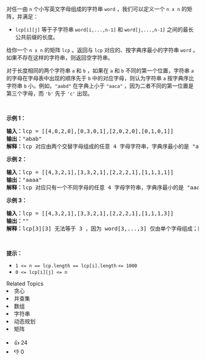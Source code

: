 <p>对任一由 <code>n</code> 个小写英文字母组成的字符串 <code>word</code> ，我们可以定义一个 <code>n x n</code> 的矩阵，并满足：</p>

<ul> 
 <li><code>lcp[i][j]</code> 等于子字符串&nbsp;<code>word[i,...,n-1]</code> 和 <code>word[j,...,n-1]</code> 之间的最长公共前缀的长度。</li> 
</ul>

<p>给你一个 <code>n x n</code> 的矩阵 <code>lcp</code> 。返回与 <code>lcp</code> 对应的、按字典序最小的字符串&nbsp;<code>word</code> 。如果不存在这样的字符串，则返回空字符串。</p>

<p>对于长度相同的两个字符串 <code>a</code> 和 <code>b</code> ，如果在 <code>a</code> 和 <code>b</code> 不同的第一个位置，字符串 <code>a</code> 的字母在字母表中出现的顺序先于 <code>b</code> 中的对应字母，则认为字符串 <code>a</code> 按字典序比字符串 <code>b</code> 小。例如，<code>"aabd"</code> 在字典上小于 <code>"aaca"</code> ，因为二者不同的第一位置是第三个字母，而&nbsp;<code>'b'</code> 先于 <code>'c'</code> 出现。</p>

<p>&nbsp;</p>

<p><strong>示例 1：</strong></p>

<pre>
<strong>输入：</strong>lcp = [[4,0,2,0],[0,3,0,1],[2,0,2,0],[0,1,0,1]]
<strong>输出：</strong>"abab"
<strong>解释：</strong>lcp 对应由两个交替字母组成的任意 4 字母字符串，字典序最小的是 "abab" 。
</pre>

<p><strong>示例 2：</strong></p>

<pre>
<strong>输入：</strong>lcp = [[4,3,2,1],[3,3,2,1],[2,2,2,1],[1,1,1,1]]
<strong>输出：</strong>"aaaa"
<strong>解释：</strong>lcp 对应只有一个不同字母的任意 4 字母字符串，字典序最小的是 "aaaa" 。 
</pre>

<p><strong>示例 3：</strong></p>

<pre>
<strong>输入：</strong>lcp = [[4,3,2,1],[3,3,2,1],[2,2,2,1],[1,1,1,3]]
<strong>输出：</strong>""
<strong>解释：</strong>lcp[3][3] 无法等于 3 ，因为 word[3,...,3] 仅由单个字母组成；因此，不存在答案。
</pre>

<p>&nbsp;</p>

<p><strong>提示：</strong></p>

<ul> 
 <li><code>1 &lt;= n ==&nbsp;</code><code>lcp.length == </code><code>lcp[i].length</code>&nbsp;<code>&lt;= 1000</code></li> 
 <li><code><font face="monospace">0 &lt;= lcp[i][j] &lt;= n</font></code></li> 
</ul>

<div><div>Related Topics</div><div><li>贪心</li><li>并查集</li><li>数组</li><li>字符串</li><li>动态规划</li><li>矩阵</li></div></div><br><div><li>👍 24</li><li>👎 0</li></div>